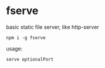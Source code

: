 # fserve
basic static file server, like http-server

`npm i -g fserve`

usage: 

`serve optionalPort`